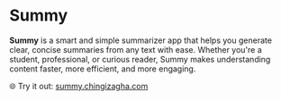# Summy

**Summy** is a smart and simple summarizer app that helps you generate clear, concise summaries from any text with ease. Whether you're a student, professional, or curious reader, Summy makes understanding content faster, more efficient, and more engaging.

🌐 Try it out: [summy.chingizagha.com](https://summy.chingizagha.com)